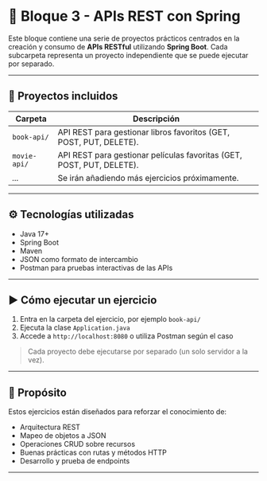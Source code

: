 # 🧩 Bloque 3 - APIs REST con Spring

Este bloque contiene una serie de proyectos prácticos centrados en la creación y consumo de **APIs RESTful** utilizando **Spring Boot**. Cada subcarpeta representa un proyecto independiente que se puede ejecutar por separado.

---

## 📁 Proyectos incluidos

| Carpeta       | Descripción                                                           |
|---------------|-----------------------------------------------------------------------|
| `book-api/`   | API REST para gestionar libros favoritos (GET, POST, PUT, DELETE).    |
| `movie-api/`  | API REST para gestionar películas favoritas (GET, POST, PUT, DELETE). |
| _..._         | Se irán añadiendo más ejercicios próximamente.                        |

---

## ⚙️ Tecnologías utilizadas

- Java 17+
- Spring Boot
- Maven
- JSON como formato de intercambio
- Postman para pruebas interactivas de las APIs

---

## ▶️ Cómo ejecutar un ejercicio

1. Entra en la carpeta del ejercicio, por ejemplo `book-api/`
2. Ejecuta la clase `Application.java`
3. Accede a `http://localhost:8080` o utiliza Postman según el caso

> Cada proyecto debe ejecutarse por separado (un solo servidor a la vez).

---

## 📝 Propósito

Estos ejercicios están diseñados para reforzar el conocimiento de:

- Arquitectura REST
- Mapeo de objetos a JSON
- Operaciones CRUD sobre recursos
- Buenas prácticas con rutas y métodos HTTP
- Desarrollo y prueba de endpoints

---